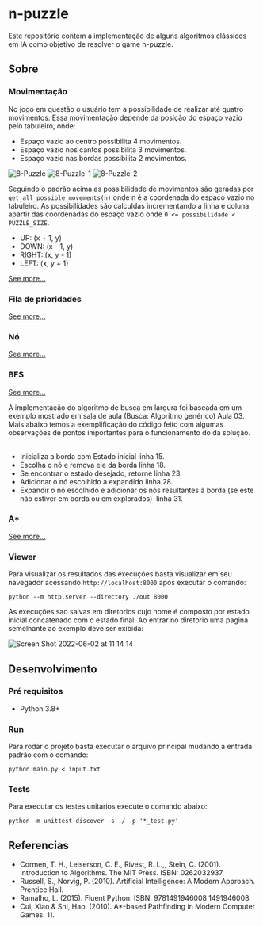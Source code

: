 # n-puzzle
Este repositório contém a implementação de alguns algoritmos clássicos em IA como objetivo de resolver o game n-puzzle.

## Sobre

### Movimentação
No jogo em questão o usuário tem a possibilidade de realizar até quatro movimentos. Essa movimentação depende da posição do espaço vazio pelo tabuleiro, onde:
- Espaço vazio ao centro possibilita 4 movimentos.
- Espaço vazio nos cantos possibilita 3 movimentos.
- Espaço vazio nas bordas possibilita 2 movimentos.


![8-Puzzle](https://user-images.githubusercontent.com/10244839/171637818-2696c415-b0fd-4858-b27f-2b27d4397b62.jpg)
![8-Puzzle-1](https://user-images.githubusercontent.com/10244839/171637855-11cf0ecb-202a-4e4d-80ab-e743a927bc14.jpg)
![8-Puzzle-2](https://user-images.githubusercontent.com/10244839/171637858-1f3407be-3598-49f4-99cc-9f7ec9aaba1a.jpg)

Seguindo o padrão acima as possibilidade de movimentos são geradas por `get_all_possible_movements(n)` onde n é a coordenada do espaço vazio no tabuleiro.
As possibilidades são calculdas incrementando a linha e coluna apartir das coordenadas do espaço vazio onde `0 <= possibilidade < PUZZLE_SIZE`.
- UP: (x + 1, y) 
- DOWN: (x - 1, y)
- RIGHT: (x, y - 1)
- LEFT: (x, y + 1)

[See more...](https://github.com/maycommit/n-puzzle/blob/main/movement.py)

### Fila de prioridades

[See more...](https://github.com/maycommit/n-puzzle/blob/main/priority_queue.py)

### Nó

[See more...](https://github.com/maycommit/n-puzzle/blob/main/node.py)

### BFS

[See more...](https://github.com/maycommit/n-puzzle/blob/main/bfs.py)

A implementação do algoritmo de busca em largura foi baseada em um exemplo mostrado em sala de aula (Busca: Algoritmo genérico) Aula 03. 
Mais abaixo temos a exemplificação do código feito com algumas observações de pontos importantes para o funcionamento do da solução.    

*  Inicializa a borda com Estado inicial linha 15.  
*  Escolha o nó e remova ele da borda linha 18.   
*  Se encontrar o estado desejado, retorne linha 23. 
*  Adicionar o nó escolhido a expandido linha 28.   
* Expandir o nó escolhido e adicionar os nós resultantes à borda (se este não estiver em borda ou em explorados)  linha 31. 


### A*

[See more...](https://github.com/maycommit/n-puzzle/blob/main/astar.py)

### Viewer
Para visualizar os resultados das execuções basta visualizar em seu navegador acessando `http://localhost:8000` após executar o comando:
```
python --m http.server --directory ./out 8000
```

As execuções sao salvas em diretorios cujo nome é composto por estado inicial concatenado com o estado final. Ao entrar no diretorio uma pagina semelhante ao exemplo deve ser exibida:

![Screen Shot 2022-06-02 at 11 14 14](https://user-images.githubusercontent.com/10244839/171650203-33adff6a-d2db-4eab-9bb8-c50a6e213fa2.png)


## Desenvolvimento

### Pré requisitos
- Python 3.8+

### Run
Para rodar o projeto basta executar o arquivo principal mudando a entrada padrão com o comando:
```
python main.py < input.txt
```

### Tests
Para executar os testes unitarios execute o comando abaixo: 
```
python -m unittest discover -s ./ -p '*_test.py'
```

## Referencias
- Cormen, T. H., Leiserson, C. E., Rivest, R. L.,, Stein, C. (2001). Introduction to Algorithms. The MIT Press. ISBN: 0262032937
- Russell, S., Norvig, P. (2010). Artificial Intelligence: A Modern Approach. Prentice Hall.
- Ramalho, L. (2015). Fluent Python. ISBN: 9781491946008 1491946008
- Cui, Xiao & Shi, Hao. (2010). A*-based Pathfinding in Modern Computer Games. 11. 
